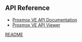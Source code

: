## API Reference
- [Proxmox VE API Documentation](https://pve.proxmox.com/wiki/Proxmox_VE_API)
- [Proxmox VE API Viewer](https://pve.proxmox.com/pve-docs/api-viewer)


[README](../README.md)
